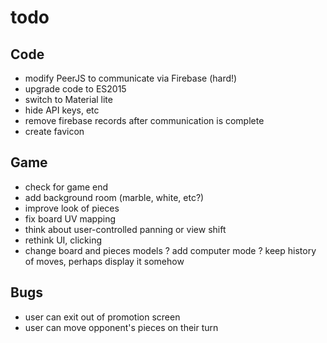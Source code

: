 # todo

## Code
- modify PeerJS to communicate via Firebase (hard!)
- upgrade code to ES2015
- switch to Material lite
- hide API keys, etc
- remove firebase records after communication is complete
- create favicon

## Game
- check for game end
- add background room (marble, white, etc?)
- improve look of pieces
- fix board UV mapping
- think about user-controlled panning or view shift
- rethink UI, clicking
- change board and pieces models
? add computer mode
? keep history of moves, perhaps display it somehow

## Bugs
- user can exit out of promotion screen
- user can move opponent's pieces on their turn
